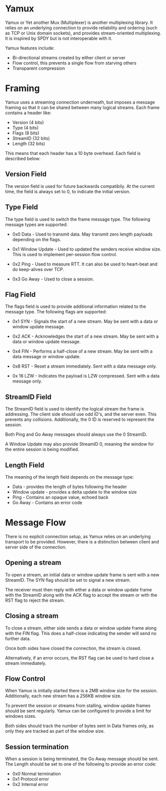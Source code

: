 # Yamux

Yamux or Yet another Mux (Multiplexer) is another multiplexing
library. It relies on an underlying connection to provide reliability
and ordering (such as TCP or Unix domain sockets), and provides
stream-oriented multiplexing. It is inspired by SPDY but is not
interoperable with it.

Yamux features include:
* Bi-directional streams created by either client or server
* Flow control, this prevents a single flow from starving others
* Transparent compression

# Framing

Yamux uses a streaming connection underneath, but imposes a message
framing so that it can be shared between many logical streams. Each
frame contains a header like:

* Version (4 bits)
* Type (4 bits)
* Flags (8 bits)
* StreamID (32 bits)
* Length (32 bits)

This means that each header has a 10 byte overhead. Each field
is described below:

## Version Field

The version field is used for future backwards compatibily. At the
current time, the field is always set to 0, to indicate the initial
version.

## Type Field

The type field is used to switch the frame message type. The following
message types are supported:
* 0x0 Data - Used to transmit data. May transmit zero length payloads
  depending on the flags.

* 0x1 Window Update - Used to updated the senders receive window size.
  This is used to implement per-session flow control.

* 0x2 Ping - Used to measure RTT. It can also be used to heart-beat
  and do keep-alives over TCP.

* 0x3 Go Away - Used to close a session.

## Flag Field

The flags field is used to provide additional information related
to the message type. The following flags are supported:

* 0x1 SYN - Signals the start of a new stream. May be sent with a data or
  window update message.

* 0x2 ACK - Acknowledges the start of a new stream. May be sent with a data
  or window update message.

* 0x4 FIN - Performs a half-close of a new stream. May be sent with a data
  message or window update.

* 0x8 RST - Reset a stream immediately. Sent with a data message only.

* 0x 16 LZW - Indicates the payload is LZW compressed. Sent with a data message
  only.

## StreamID Field

The StreamID field is used to identify the logical stream the frame
is addressing. The client side should use odd ID's, and the server even.
This prevents any collisions. Additionally, the 0 ID is reserved to represent
the session.

Both Ping and Go Away messages should always use the 0 StreamID.

A Window Update may also provide StreamID 0, meaning the window for
the entire session is being modified.

## Length Field

The meaning of the length field depends on the message type:
* Data - provides the length of bytes following the header
* Window update - provides a delta update to the window size
* Ping - Contains an opaque value, echoed back
* Go Away - Contains an error code

# Message Flow

There is no explicit connection setup, as Yamux relies on an underlying
transport to be provided. However, there is a distinction between client
and server side of the connection.

## Opening a stream

To open a stream, an initial data or window update frame is sent
with a new StreamID. The SYN flag should be set to signal a new stream.

The receiver must then reply with either a data or window update frame
with the StreamID along with the ACK flag to accept the stream or with
the RST flag to reject the stream.

## Closing a stream

To close a stream, either side sends a data or window update frame
along with the FIN flag. This does a half-close indicating the sender
will send no further data.

Once both sides have closed the connection, the stream is closed.

Alternatively, if an error occurs, the RST flag can be used to
hard close a stream immediately.

## Flow Control

When Yamux is initially started there is a 2MB window size for
the session. Additionally, each new stream has a 256KB window size.

To prevent the session or streams from stalling, window update
frames should be sent regularly. Yamux can be configured to provide
a limit for windows sizes.

Both sides should track the number of bytes sent in Data frames
only, as only they are tracked as part of the window size.

## Session termination

When a session is being terminated, the Go Away message should
be sent. The Length should be set to one of the following to
provide an error code:

* 0x0 Normal termination
* 0x1 Protocol error
* 0x2 Internal error

